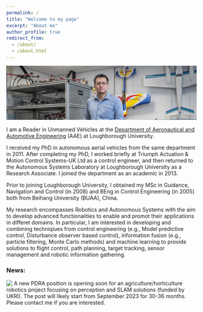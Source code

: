```yaml
---
permalink: /
title: "Welcome to my page"
excerpt: "About me"
author_profile: true
redirect_from: 
  - /about/
  - /about.html
---
```


![image](/images/D5286-03.jpg)

I am a Reader in Unmanned Vehicles at the [Department of Aeronautical and Automotive Engineering](https://www.lboro.ac.uk/departments/aae/) (AAE) at Loughborough University. 

I received my PhD in autonomous aerial vehicles from the same department in 2011. After completing my PhD,  I worked briefly at Triumph Actuation & Motion Control Systems-UK Ltd as a control engineer, and then returned to the Autonomous Systems Laboratory at Loughborough University as a Research Associate. I joined the department as an academic in 2013. 

Prior to joining Loughborough University, I obtained my MSc in Guidance, Navigation and Control (in 2008) and BEng in Control Engineering (in 2005) both from Beihang University (BUAA), China. 

My research encompasses Robotics and Autonomous Systems with the aim to develop advanced functionalities to enable and promot their applications in differet domains. In particular, I am interested in developing and combining techniqiues from control engineering (e.g., Model predictive control, Disturbance observer based control), information fusion (e.g., particle filtering, Monte Carlo methods) and machine learning to provide solutions to flight control, path planning, target tracking, sensor management and robotic information gathering.    

[//]: # (* Application domain: Smart farming, CBRN defence, Infrastructure inspection, Intelligent mobility)

### News: 
<img src="https://img.shields.io/badge/May-2023-lightgrey" align="top"> A new PDRA position is opening soon for an agriculture/horticulture robotics project focusing on perception and SLAM solutions (funded by UKRI). The post will likely start from September 2023 for 30-36 months. Please contact me if you are interested. 

